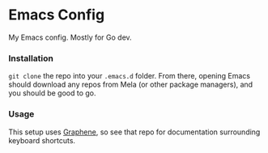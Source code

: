 # Emacs Config

My Emacs config. Mostly for Go dev.

### Installation

`git clone` the repo into your `.emacs.d` folder. From there, opening Emacs should download any repos from Mela (or other package managers), and you should be good to go.

### Usage

This setup uses [Graphene](https://github.com/rdallasgray/graphene), so see that repo for documentation surrounding keyboard shortcuts.
